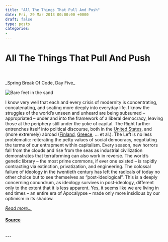 ```yaml
---
title: "All The Things That Pull And Push"
date: Fri, 29 Mar 2013 00:00:00 +0000
draft: false
type: posts
categories: 
- 
---
```

# All The Things That Pull And Push

<br/>

<br/>
_Spring Break Of Code, Day Five_

![Bare feet in the sand](/blog/images/feet.png)

I know very well that each and every crisis of modernity is concentrating, concatenating, and seating more deeply into everyday life. I know the struggles of the world’s unseen and unheard are being subsumed – appropriated – under and into the framework of a liberal democracy, leaving those at the periphery still under the yoke of capital. The Right further entrenches itself into political discourse, both in the [United States](http://www.alecexposed.org/), and (more extremely) abroad ([Finland](http://yle.fi/uutiset/book_racism_becoming_more_acceptable_in_finland/6360055), [Greece](http://www.economist.com/blogs/charlemagne/2013/03/greek-politics), … et al.). The Left is no less problematic: reiterating the petty values of social democracy, negotiating the terms of our entrapment within capitalism. Every season, new horrors fall from the clouds and rise from the seas as industrial civilization demonstrates that terraforming can also work in reverse. The world’s genetic library – the most prime commons, if ever one existed – is rapidly contracting via extinction, privatization, and engineering. The colossal failure of ideology in the twentieth century has left the radicals of today no other choice but to see themselves as “post-ideological”. This is a deeply concerning conundrum, as ideology survives in post-ideology, different only to the extent that it is less apparent. Yes, it seems like we are living in end times – an entire era of Apocalypse – made only more insidious by our optimism in its shadow.

[_Read more..._](https://signal.org/blog/all-the-things-that-pull-and-push/)

#### [Source](https://signal.org/blog/all-the-things-that-pull-and-push/)

<br/>
---
